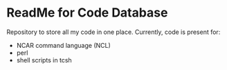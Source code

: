 # ReadMe for Code Database
Repository to store all my code in one place. Currently, code is present for:
- NCAR command language (NCL)
- perl
- shell scripts in tcsh

